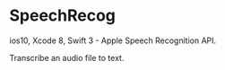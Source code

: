 # SpeechRecog

ios10, Xcode 8, Swift 3 - Apple Speech Recognition API.

Transcribe an audio file to text.
